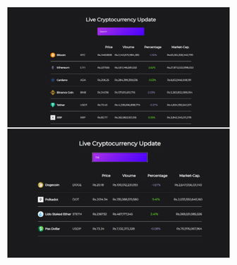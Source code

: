<!--
    Title: Live Cryptocurrency
    Author: somerongit (Someron Bakuli) 

# [Live Cryptocurrency](https://eager-nightingale-41bfc0.netlify.app/)(Demo)
-->

<img src="https://raw.githubusercontent.com/somerongit/somerongit/main/img/project/Crypto1.png">
<img src="https://raw.githubusercontent.com/somerongit/somerongit/main/img/project/Crypto.png">


<!--
    Title: Live Cryptocurrency
    Author: somerongit (Someron Bakuli) 
-->
